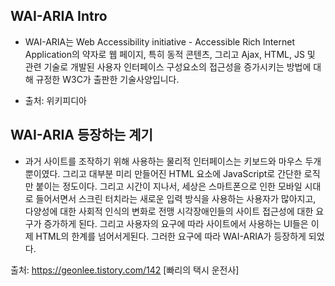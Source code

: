 ## WAI-ARIA Intro

* WAI-ARIA는 Web Accessibility initiative - Accessible Rich Internet Application의 약자로 웹 페이지, 특히 동적 콘텐츠, 그리고 Ajax, HTML, JS 및 관련 기술로 개발된 사용자 인터페이스 구성요소의 접근성을 증가시키는 방법에 대해 규정한 W3C가 출판한 기술사양입니다.

- 출처: 위키피디아

## WAI-ARIA 등장하는 계기

* 과거 사이트를 조작하기 위해 사용하는 물리적 인터페이스는 키보드와 마우스 두개 뿐이였다. 그리고 대부분 미리 만들어진 HTML 요소에 JavaScript로 간단한 로직만 붙이는 정도이다. 그리고 시간이 지나서, 세상은 스마트폰으로 인한 모바일 시대로 들어서면서 스크린 터치라는 새로운 입력 방식을 사용하는 사용자가 많아지고, 다양성에 대한 사회적 인식의 변화로 전맹 시각장애인들의 사이트 접근성에 대한 요구가 증가하게 된다. 그리고 사용자의 요구에 따라 사이트에서 사용하는 UI들은 이제 HTML의 한계를 넘어서게된다. 그러한 요구에 따라 WAI-ARIA가 등장하게 되었다.

출처: https://geonlee.tistory.com/142 [빠리의 택시 운전사]
